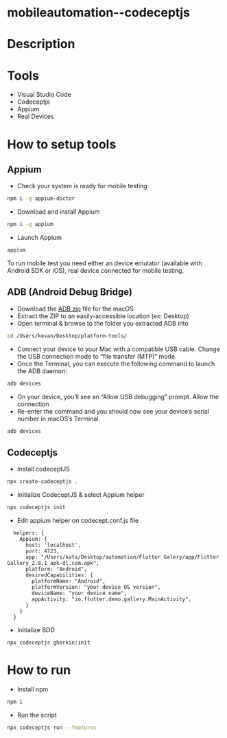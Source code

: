 # mobileautomation--codeceptjs

# Description

# Tools
- Visual Studio Code
- Codeceptjs
- Appium
- Real Devices

# How to setup tools
## Appium
- Check your system is ready for mobile testing
```bash
npm i -g appium-doctor
```
- Download and install Appium
```bash
npm i -g appium
```
- Launch Appium
```bash
appium
```
To run mobile test you need either an device emulator (available with Android SDK or iOS), real device connected for mobile testing.

## ADB (Android Debug Bridge)
- Download the [ADB zip](https://dl.google.com/android/repository/platform-tools-latest-darwin.zip) file for the macOS
- Extract the ZIP to an easily-accessible location (ex: Desktop)
- Open terminal & browse to the folder you extracted ADB into
```bash 
cd /Users/kevan/Desktop/platform-tools/
```
- Connect your device to your Mac with a compatible USB cable. Change the USB connection mode to “file transfer (MTP)” mode.
- Once the Terminal, you can execute the following command to launch the ADB daemon: 
```bash
adb devices
```
- On your device, you’ll see an “Allow USB debugging” prompt. Allow the connection
- Re-enter the command and you should now see your device’s serial number in macOS’s Terminal.
```bash
adb devices
```
## Codeceptjs
- Install codeceptJS
```bash
npx create-codeceptjs .
```
- Initialize CodeceptJS & select Appium helper
```bash
npx codeceptjs init
```
- Edit appium helper on codecept.conf.js file 
```
  helpers: {
    Appium: {
      host: 'localhost',
      port: 4723,
      app: "/Users/kata/Desktop/automation/Flutter Galery/app/Flutter Gallery_2.8.1_apk-dl.com.apk",
      platform: "Android",
      desiredCapabilities: {
        platformName: "Android",
        platformVersion: "your device OS version",
        deviceName: "your device name",
        appActivity: "io.flutter.demo.gallery.MainActivity",
      }
    }
  }
```
- Initialize BDD
```bash
npx codeceptjs gherkin:init
```

# How to run 
- Install npm 
```bash 
npm i 
```
- Run the script
```bash
npx codeceptjs run --features
```